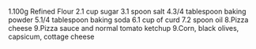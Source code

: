 1.100g Refined Flour
2.1 cup sugar
3.1 spoon salt
4.3/4 tablespoon baking powder
5.1/4 tablespoon baking soda
6.1 cup of curd
7.2 spoon oil
8.Pizza cheese
9.Pizza sauce and normal tomato ketchup
9.Corn, black olives, capsicum, cottage cheese